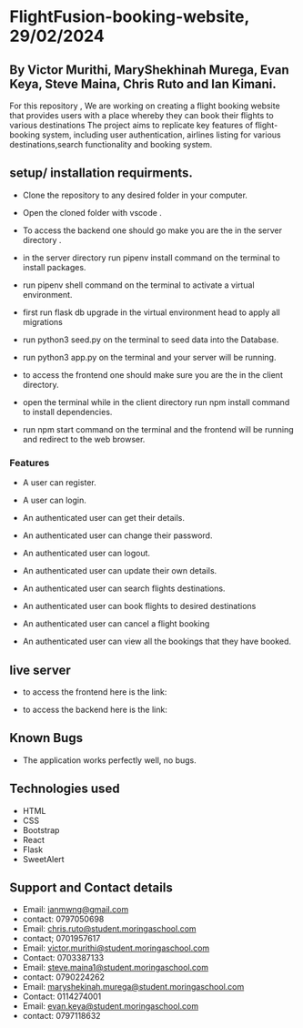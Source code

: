 # FlightFusion-booking-website, 29/02/2024

## By Victor Murithi, MaryShekhinah Murega, Evan Keya, Steve Maina, Chris Ruto and Ian Kimani.

For this repository , We are working on creating a flight booking website that provides users with a place whereby they can book their flights to various destinations
The project aims to replicate key features of flight-booking system, including user authentication, airlines listing for various destinations,search functionality and booking system.

## setup/ installation requirments.
- Clone the repository to any desired folder in your computer. 

- Open the cloned folder with vscode .

- To access the backend one should go make you are the in the server directory .

- in the server directory run pipenv install command on the terminal to install packages.

- run pipenv shell command on the terminal to activate a virtual environment.

- first run flask db upgrade in the virtual environment head to apply all migrations

- run python3 seed.py on the terminal to seed data into the Database.

- run python3 app.py on the terminal and your server will be running.

- to access the frontend one should make sure you are the in the client directory.

- open the terminal while in the client directory run npm install command to install dependencies.

- run npm start command on the terminal and the frontend will be running and redirect to the web browser.

### Features
- A user can register.

- A user can login.

- An authenticated user can get their details.

- An authenticated user can change their password.

- An authenticated user can logout.

- An authenticated user can update their own details.

- An authenticated user can search flights destinations.

- An authenticated user can book flights to desired destinations

- An authenticated user can cancel a flight booking

- An authenticated user can view all the bookings that they have booked.

## live server
- to access the frontend here is the link:

- to access the backend here is the link:

## Known Bugs
- The application works perfectly well, no bugs.

## Technologies used
- HTML
- CSS 
- Bootstrap
- React
- Flask
- SweetAlert

## Support and Contact details
- Email: ianmwng@gmail.com
- contact: 0797050698
- Email: chris.ruto@student.moringaschool.com
- contact; 0701957617
- Email: victor.murithi@student.moringaschool.com
- Contact: 0703387133
- Email: steve.maina1@student.moringaschool.com
- contact: 0790224262
- Email: maryshekinah.murega@student.moringaschool.com
- Contact: 0114274001
- Email: evan.keya@student.moringaschool.com
- contact: 0797118632

